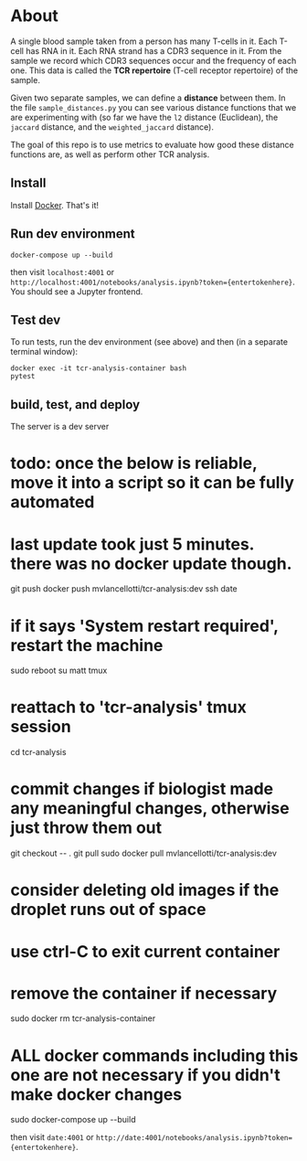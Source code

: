 # About

A single blood sample taken from a person has many T-cells in it.  Each T-cell has RNA in it.  Each RNA strand has a CDR3 sequence in it.  From the sample we record which CDR3 sequences occur and the frequency of each one.  This data is called the **TCR repertoire** (T-cell receptor repertoire) of the sample.

Given two separate samples, we can define a **distance** between them.  In the file `sample_distances.py` you can see various distance functions that we are experimenting with (so far we have the `l2` distance (Euclidean), the `jaccard` distance, and the `weighted_jaccard` distance).

The goal of this repo is to use metrics to evaluate how good these distance functions are, as well as perform other TCR analysis.




## Install

Install [Docker](https://www.docker.com/get-started).  That's it!



## Run dev environment

    docker-compose up --build

then visit `localhost:4001` or `http://localhost:4001/notebooks/analysis.ipynb?token={entertokenhere}`.  You should see a Jupyter frontend.



## Test dev

To run tests, run the dev environment (see above) and then (in a separate terminal window):

	docker exec -it tcr-analysis-container bash
	pytest



## build, test, and deploy
The server is a dev server

  # todo: once the below is reliable, move it into a script so it can be fully automated
  # last update took just 5 minutes.  there was no docker update though.
  git push
  docker push mvlancellotti/tcr-analysis:dev
  ssh date
  # if it says 'System restart required', restart the machine
  sudo reboot
  su matt
  tmux
  # reattach to 'tcr-analysis' tmux session
  cd tcr-analysis
  # commit changes if biologist made any meaningful changes, otherwise just throw them out
  git checkout -- .
  git pull
  sudo docker pull mvlancellotti/tcr-analysis:dev
  # consider deleting old images if the droplet runs out of space
  # use ctrl-C to exit current container
  # remove the container if necessary
  sudo docker rm tcr-analysis-container
  # ALL docker commands including this one are not necessary if you didn't make docker changes
  sudo docker-compose up --build

then visit `date:4001` or `http://date:4001/notebooks/analysis.ipynb?token={entertokenhere}`.
